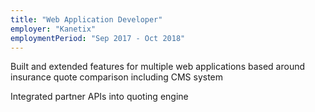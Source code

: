 ```yaml
---
title: "Web Application Developer"
employer: "Kanetix"
employmentPeriod: "Sep 2017 - Oct 2018"
---
```


Built and extended features for multiple web applications based around insurance quote comparison including CMS system

Integrated partner APIs into quoting engine
